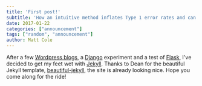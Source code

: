 ```yaml
---
title: 'First post!'
subtitle: 'How an intuitive method inflates Type 1 error rates and can bias results'
date: 2017-01-22
categories: ["announcement"]
tags: ["random", "announcement"]
author: Matt Cole
---
```



After a few [Wordpress blogs](https://wordpress.com/), a [Django](https://www.djangoproject.com/) experiment and a test of [Flask](http://flask.pocoo.org/), I've decided to get my feet wet with [Jekyll](https://jekyllrb.com/). Thanks to Dean for the beautiful Jekyll template, [beautiful-jekyll](https://github.com/daattali/beautiful-jekyll), the site is already looking nice. Hope you come along for the ride!

